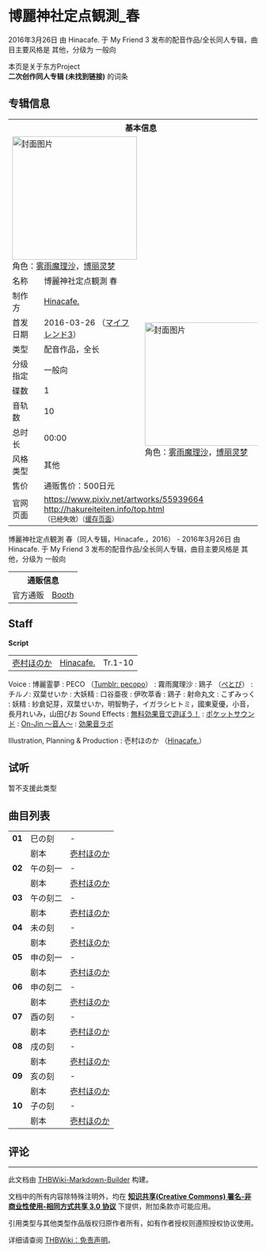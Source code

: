 # 博麗神社定点観測_春

<!-- source html: G:\repos\THBWiki-Markdown-Builder\THBWikiMarkdown\Temp\main\3\36\ns0%3A%E5%8D%9A%E9%BA%97%E7%A5%9E%E7%A4%BE%E5%AE%9A%E7%82%B9%E8%A6%B3%E6%B8%AC_%E6%98%A5.html -->

2016年3月26日 由 Hinacafe. 于 My Friend 3 发布的配音作品/全长同人专辑，曲目主要风格是 其他，分级为 一般向

本页是关于东方Project  
 **二次创作同人专辑 (未找到链接)** 的词条
## 专辑信息

<table><tbody><tr><th colspan="3">基本信息</th></tr><tr><td class="cover-artwork-mobile" colspan="2"><a href="./文件-博麗神社定点観測_春封面.jpg.md" class="image" title="封面图片"><img alt="封面图片" src="https://upload.thwiki.cc/thumb/5/57/%E5%8D%9A%E9%BA%97%E7%A5%9E%E7%A4%BE%E5%AE%9A%E7%82%B9%E8%A6%B3%E6%B8%AC_%E6%98%A5%E5%B0%81%E9%9D%A2.jpg/252px-%E5%8D%9A%E9%BA%97%E7%A5%9E%E7%A4%BE%E5%AE%9A%E7%82%B9%E8%A6%B3%E6%B8%AC_%E6%98%A5%E5%B0%81%E9%9D%A2.jpg" decoding="async" loading="lazy" width="252" height="249" srcset="https://upload.thwiki.cc/thumb/5/57/%E5%8D%9A%E9%BA%97%E7%A5%9E%E7%A4%BE%E5%AE%9A%E7%82%B9%E8%A6%B3%E6%B8%AC_%E6%98%A5%E5%B0%81%E9%9D%A2.jpg/378px-%E5%8D%9A%E9%BA%97%E7%A5%9E%E7%A4%BE%E5%AE%9A%E7%82%B9%E8%A6%B3%E6%B8%AC_%E6%98%A5%E5%B0%81%E9%9D%A2.jpg 1.5x, https://upload.thwiki.cc/thumb/5/57/%E5%8D%9A%E9%BA%97%E7%A5%9E%E7%A4%BE%E5%AE%9A%E7%82%B9%E8%A6%B3%E6%B8%AC_%E6%98%A5%E5%B0%81%E9%9D%A2.jpg/504px-%E5%8D%9A%E9%BA%97%E7%A5%9E%E7%A4%BE%E5%AE%9A%E7%82%B9%E8%A6%B3%E6%B8%AC_%E6%98%A5%E5%B0%81%E9%9D%A2.jpg 2x" data-file-width="1200" data-file-height="1186"></a><div class="cover-char">角色：<a href="./雾雨魔理沙.md" title="雾雨魔理沙">雾雨魔理沙</a>，<a href="./博丽灵梦.md" title="博丽灵梦">博丽灵梦</a></div></td>
</tr><tr><td class="label">名称</td><td colspan="2"> 博麗神社定点観測 春 </td></tr><tr><td class="label">制作方</td><td><a href="./Hinacafe..md" title="Hinacafe.">Hinacafe.</a></td><td class="cover-artwork" rowspan="9" style="min-width:252px;"><a href="./文件-博麗神社定点観測_春封面.jpg.md" class="image" title="封面图片"><img alt="封面图片" src="https://upload.thwiki.cc/thumb/5/57/%E5%8D%9A%E9%BA%97%E7%A5%9E%E7%A4%BE%E5%AE%9A%E7%82%B9%E8%A6%B3%E6%B8%AC_%E6%98%A5%E5%B0%81%E9%9D%A2.jpg/252px-%E5%8D%9A%E9%BA%97%E7%A5%9E%E7%A4%BE%E5%AE%9A%E7%82%B9%E8%A6%B3%E6%B8%AC_%E6%98%A5%E5%B0%81%E9%9D%A2.jpg" decoding="async" loading="lazy" width="252" height="249" srcset="https://upload.thwiki.cc/thumb/5/57/%E5%8D%9A%E9%BA%97%E7%A5%9E%E7%A4%BE%E5%AE%9A%E7%82%B9%E8%A6%B3%E6%B8%AC_%E6%98%A5%E5%B0%81%E9%9D%A2.jpg/378px-%E5%8D%9A%E9%BA%97%E7%A5%9E%E7%A4%BE%E5%AE%9A%E7%82%B9%E8%A6%B3%E6%B8%AC_%E6%98%A5%E5%B0%81%E9%9D%A2.jpg 1.5x, https://upload.thwiki.cc/thumb/5/57/%E5%8D%9A%E9%BA%97%E7%A5%9E%E7%A4%BE%E5%AE%9A%E7%82%B9%E8%A6%B3%E6%B8%AC_%E6%98%A5%E5%B0%81%E9%9D%A2.jpg/504px-%E5%8D%9A%E9%BA%97%E7%A5%9E%E7%A4%BE%E5%AE%9A%E7%82%B9%E8%A6%B3%E6%B8%AC_%E6%98%A5%E5%B0%81%E9%9D%A2.jpg 2x" data-file-width="1200" data-file-height="1186"></a><div class="cover-char">角色：<a href="./雾雨魔理沙.md" title="雾雨魔理沙">雾雨魔理沙</a>，<a href="./博丽灵梦.md" title="博丽灵梦">博丽灵梦</a></div></td>
</tr><tr><td class="label">首发日期</td><td>2016-03-26&#160;（<a href="/展会作品列表?e=My+Friend%233">マイフレンド3</a>）</td></tr><tr><td class="label">类型</td><td>配音作品，全长</td></tr><tr><td class="label">分级指定</td><td>一般向</td></tr><tr><td class="label">碟数</td><td>1</td></tr><tr><td class="label">音轨数</td><td>10</td></tr><tr><td class="label">总时长</td><td>00:00</td></tr><tr><td class="label">风格类型</td><td>其他</td></tr><tr><td class="label">售价</td><td>通贩售价：500日元</td></tr>
<tr><td class="label">官网页面</td><td colspan="2"><a rel="nofollow" class="external free" href="https://www.pixiv.net/artworks/55939664">https://www.pixiv.net/artworks/55939664</a><br><a rel="nofollow" class="external free" href="http://hakureiteiten.info/top.html">http://hakureiteiten.info/top.html</a><br><span style="font-family: sans-serif; cursor: default; color:#555; font-size: 0.8em; bottom: 0.1em; font-weight: bold;" title="连接到已经失效网页">（已经失效）</span><small>（<a rel="nofollow" class="external text" href="https://web.archive.org/web/20160323005056/http://hakureiteiten.info/top.html">缓存页面</a>）</small></td></tr></tbody></table>

博麗神社定点観測 春（同人专辑，Hinacafe.，2016） - 2016年3月26日 由 Hinacafe. 于 My Friend 3 发布的配音作品/全长同人专辑，曲目主要风格是 其他，分级为 一般向

<table><tbody><tr><th colspan="3">通贩信息</th></tr><tr><td class="label">官方通贩</td><td colspan="2"><a rel="nofollow" class="external text" href="https://hinacafe1003.booth.pm/items/848020">Booth</a></td></tr></tbody></table>


## Staff
  
 **Script**   

<table><tbody><tr><td><a href="/index.php?title=%E5%A3%B1%E6%9D%91%E3%81%BB%E3%81%AE%E3%81%8B&amp;action=edit&amp;redlink=1" class="new" title="壱村ほのか（页面不存在）">壱村ほのか</a></td><td><a href="./Hinacafe..md" title="Hinacafe.">Hinacafe.</a></td><td>Tr.1-10</td></tr></tbody></table>


Voice
: 博麗霊夢&#160;: PECO （[Tumblr: pecopo](http://pecopo.tumblr.com/)）
: 霧雨魔理沙&#160;: 鶏子 （[ぺとぴ](./ぺとぴ.md)）
: チルノ: 双葉せいか
: 大妖精&#160;: 口谷亜夜
: 伊吹萃香&#160;: 鶏子
: 射命丸文&#160;: こずみっく
: 妖精&#160;: 紗倉妃芽，双葉せいか，明智駒子，イガラシヒトミ，國東夏優，小音，長月れいみ，山田ぴお
Sound Effects
: [無料効果音で遊ぼう！](http://taira-komori.jpn.org/)
: [ポケットサウンド](http://pocket-se.info/)
: [On-Jin ～音人～](http://on-jin.com/)
: [効果音ラボ](http://soundeffect-lab.info/)

Illustration, Planning &amp; Production
: 壱村ほのか （[Hinacafe.](./Hinacafe..md)）

## 试听
  
暂不支援此类型
  

## 曲目列表

<table><tbody><tr><td id="1" class="info"><b>01</b></td><td id="巳の刻" colspan="2" class="title">巳の刻<span class="thcsearchlinks"><a rel="nofollow" class="external text" href="https://cd.thwiki.cc?script=壱村ほのか&amp;fromwiki=博麗神社定点観測_春"><span title="搜索相似同人曲"></span></a></span></td><td class="time">-</td></tr><tr><td class="left"></td><td class="label">剧本</td><td class="text" colspan="2"><a href="/index.php?title=%E5%A3%B1%E6%9D%91%E3%81%BB%E3%81%AE%E3%81%8B&amp;action=edit&amp;redlink=1" class="new" title="壱村ほのか（页面不存在）">壱村ほのか</a><span class="thcsearchlinks"><a rel="nofollow" class="external text" href="https://cd.thwiki.cc?script=壱村ほのか&amp;fromwiki=博麗神社定点観測_春"><span></span></a></span></td></tr>
<tr><td id="2" class="info"><b>02</b></td><td id="午の刻一" colspan="2" class="title">午の刻一<span class="thcsearchlinks"><a rel="nofollow" class="external text" href="https://cd.thwiki.cc?script=壱村ほのか&amp;fromwiki=博麗神社定点観測_春"><span title="搜索相似同人曲"></span></a></span></td><td class="time">-</td></tr><tr><td class="left"></td><td class="label">剧本</td><td class="text" colspan="2"><a href="/index.php?title=%E5%A3%B1%E6%9D%91%E3%81%BB%E3%81%AE%E3%81%8B&amp;action=edit&amp;redlink=1" class="new" title="壱村ほのか（页面不存在）">壱村ほのか</a><span class="thcsearchlinks"><a rel="nofollow" class="external text" href="https://cd.thwiki.cc?script=壱村ほのか&amp;fromwiki=博麗神社定点観測_春"><span></span></a></span></td></tr>
<tr><td id="3" class="info"><b>03</b></td><td id="午の刻二" colspan="2" class="title">午の刻二<span class="thcsearchlinks"><a rel="nofollow" class="external text" href="https://cd.thwiki.cc?script=壱村ほのか&amp;fromwiki=博麗神社定点観測_春"><span title="搜索相似同人曲"></span></a></span></td><td class="time">-</td></tr><tr><td class="left"></td><td class="label">剧本</td><td class="text" colspan="2"><a href="/index.php?title=%E5%A3%B1%E6%9D%91%E3%81%BB%E3%81%AE%E3%81%8B&amp;action=edit&amp;redlink=1" class="new" title="壱村ほのか（页面不存在）">壱村ほのか</a><span class="thcsearchlinks"><a rel="nofollow" class="external text" href="https://cd.thwiki.cc?script=壱村ほのか&amp;fromwiki=博麗神社定点観測_春"><span></span></a></span></td></tr>
<tr><td id="4" class="info"><b>04</b></td><td id="未の刻" colspan="2" class="title">未の刻<span class="thcsearchlinks"><a rel="nofollow" class="external text" href="https://cd.thwiki.cc?script=壱村ほのか&amp;fromwiki=博麗神社定点観測_春"><span title="搜索相似同人曲"></span></a></span></td><td class="time">-</td></tr><tr><td class="left"></td><td class="label">剧本</td><td class="text" colspan="2"><a href="/index.php?title=%E5%A3%B1%E6%9D%91%E3%81%BB%E3%81%AE%E3%81%8B&amp;action=edit&amp;redlink=1" class="new" title="壱村ほのか（页面不存在）">壱村ほのか</a><span class="thcsearchlinks"><a rel="nofollow" class="external text" href="https://cd.thwiki.cc?script=壱村ほのか&amp;fromwiki=博麗神社定点観測_春"><span></span></a></span></td></tr>
<tr><td id="5" class="info"><b>05</b></td><td id="申の刻一" colspan="2" class="title">申の刻一<span class="thcsearchlinks"><a rel="nofollow" class="external text" href="https://cd.thwiki.cc?script=壱村ほのか&amp;fromwiki=博麗神社定点観測_春"><span title="搜索相似同人曲"></span></a></span></td><td class="time">-</td></tr><tr><td class="left"></td><td class="label">剧本</td><td class="text" colspan="2"><a href="/index.php?title=%E5%A3%B1%E6%9D%91%E3%81%BB%E3%81%AE%E3%81%8B&amp;action=edit&amp;redlink=1" class="new" title="壱村ほのか（页面不存在）">壱村ほのか</a><span class="thcsearchlinks"><a rel="nofollow" class="external text" href="https://cd.thwiki.cc?script=壱村ほのか&amp;fromwiki=博麗神社定点観測_春"><span></span></a></span></td></tr>
<tr><td id="6" class="info"><b>06</b></td><td id="申の刻二" colspan="2" class="title">申の刻二<span class="thcsearchlinks"><a rel="nofollow" class="external text" href="https://cd.thwiki.cc?script=壱村ほのか&amp;fromwiki=博麗神社定点観測_春"><span title="搜索相似同人曲"></span></a></span></td><td class="time">-</td></tr><tr><td class="left"></td><td class="label">剧本</td><td class="text" colspan="2"><a href="/index.php?title=%E5%A3%B1%E6%9D%91%E3%81%BB%E3%81%AE%E3%81%8B&amp;action=edit&amp;redlink=1" class="new" title="壱村ほのか（页面不存在）">壱村ほのか</a><span class="thcsearchlinks"><a rel="nofollow" class="external text" href="https://cd.thwiki.cc?script=壱村ほのか&amp;fromwiki=博麗神社定点観測_春"><span></span></a></span></td></tr>
<tr><td id="7" class="info"><b>07</b></td><td id="酉の刻" colspan="2" class="title">酉の刻<span class="thcsearchlinks"><a rel="nofollow" class="external text" href="https://cd.thwiki.cc?script=壱村ほのか&amp;fromwiki=博麗神社定点観測_春"><span title="搜索相似同人曲"></span></a></span></td><td class="time">-</td></tr><tr><td class="left"></td><td class="label">剧本</td><td class="text" colspan="2"><a href="/index.php?title=%E5%A3%B1%E6%9D%91%E3%81%BB%E3%81%AE%E3%81%8B&amp;action=edit&amp;redlink=1" class="new" title="壱村ほのか（页面不存在）">壱村ほのか</a><span class="thcsearchlinks"><a rel="nofollow" class="external text" href="https://cd.thwiki.cc?script=壱村ほのか&amp;fromwiki=博麗神社定点観測_春"><span></span></a></span></td></tr>
<tr><td id="8" class="info"><b>08</b></td><td id="戌の刻" colspan="2" class="title">戌の刻<span class="thcsearchlinks"><a rel="nofollow" class="external text" href="https://cd.thwiki.cc?script=壱村ほのか&amp;fromwiki=博麗神社定点観測_春"><span title="搜索相似同人曲"></span></a></span></td><td class="time">-</td></tr><tr><td class="left"></td><td class="label">剧本</td><td class="text" colspan="2"><a href="/index.php?title=%E5%A3%B1%E6%9D%91%E3%81%BB%E3%81%AE%E3%81%8B&amp;action=edit&amp;redlink=1" class="new" title="壱村ほのか（页面不存在）">壱村ほのか</a><span class="thcsearchlinks"><a rel="nofollow" class="external text" href="https://cd.thwiki.cc?script=壱村ほのか&amp;fromwiki=博麗神社定点観測_春"><span></span></a></span></td></tr>
<tr><td id="9" class="info"><b>09</b></td><td id="亥の刻" colspan="2" class="title">亥の刻<span class="thcsearchlinks"><a rel="nofollow" class="external text" href="https://cd.thwiki.cc?script=壱村ほのか&amp;fromwiki=博麗神社定点観測_春"><span title="搜索相似同人曲"></span></a></span></td><td class="time">-</td></tr><tr><td class="left"></td><td class="label">剧本</td><td class="text" colspan="2"><a href="/index.php?title=%E5%A3%B1%E6%9D%91%E3%81%BB%E3%81%AE%E3%81%8B&amp;action=edit&amp;redlink=1" class="new" title="壱村ほのか（页面不存在）">壱村ほのか</a><span class="thcsearchlinks"><a rel="nofollow" class="external text" href="https://cd.thwiki.cc?script=壱村ほのか&amp;fromwiki=博麗神社定点観測_春"><span></span></a></span></td></tr>
<tr><td id="10" class="info"><b>10</b></td><td id="子の刻" colspan="2" class="title">子の刻<span class="thcsearchlinks"><a rel="nofollow" class="external text" href="https://cd.thwiki.cc?script=壱村ほのか&amp;fromwiki=博麗神社定点観測_春"><span title="搜索相似同人曲"></span></a></span></td><td class="time">-</td></tr><tr><td class="left"></td><td class="label">剧本</td><td class="text" colspan="2"><a href="/index.php?title=%E5%A3%B1%E6%9D%91%E3%81%BB%E3%81%AE%E3%81%8B&amp;action=edit&amp;redlink=1" class="new" title="壱村ほのか（页面不存在）">壱村ほのか</a><span class="thcsearchlinks"><a rel="nofollow" class="external text" href="https://cd.thwiki.cc?script=壱村ほのか&amp;fromwiki=博麗神社定点観測_春"><span></span></a></span></td></tr></tbody></table>


## 评论




---

此文档由 [THBWiki-Markdown-Builder](https://github.com/Delsin-Yu/THBWiki-Markdown-Builder) 构建。

文档中的所有内容除特殊注明外，均在 [**知识共享(Creative Commons) 署名-非商业性使用-相同方式共享 3.0 协议**](https://creativecommons.org/licenses/by-sa/3.0/deed.zh-hans) 下提供，附加条款亦可能应用。

引用类型与其他类型作品版权归原作者所有，如有作者授权则遵照授权协议使用。

详细请查阅 [THBWiki：免责声明](https://thbwiki.cc/THBWiki:%E5%85%8D%E8%B4%A3%E5%A3%B0%E6%98%8E)。

